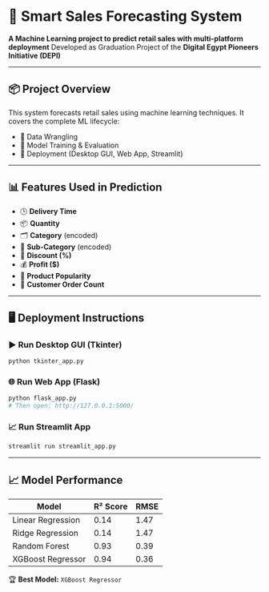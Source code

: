 # 🧠 Smart Sales Forecasting System

**A Machine Learning project to predict retail sales with multi-platform deployment**
Developed as Graduation Project of the **Digital Egypt Pioneers Initiative (DEPI)**

---

## 📦 Project Overview

This system forecasts retail sales using machine learning techniques. It covers the complete ML lifecycle:

* 🧹 Data Wrangling
* 🧠 Model Training & Evaluation
* 🚀 Deployment (Desktop GUI, Web App, Streamlit)

---

## 📊 Features Used in Prediction

* 🕒 **Delivery Time**
* 📦 **Quantity**
* 🗂 **Category** (encoded)
* 🔖 **Sub-Category** (encoded)
* 🎯 **Discount (%)**
* 💰 **Profit (\$)**
* 🌟 **Product Popularity**
* 🛒 **Customer Order Count**

---

## 🖥 Deployment Instructions

### ▶ Run Desktop GUI (Tkinter)

```bash
python tkinter_app.py
```

### 🌐 Run Web App (Flask)

```bash
python flask_app.py
# Then open: http://127.0.0.1:5000/
```

### 📈 Run Streamlit App

```bash
streamlit run streamlit_app.py
```

---

## 📈 Model Performance

| Model             | R² Score | RMSE |
| ----------------- | -------- | ---- |
| Linear Regression | 0.14     | 1.47 |
| Ridge Regression  | 0.14     | 1.47 |
| Random Forest     | 0.93     | 0.39 |
| XGBoost Regressor | 0.94     | 0.36 |

🏆 **Best Model:** `XGBoost Regressor`
